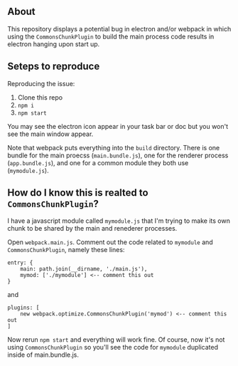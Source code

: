 About
---
This repository displays a potential bug in electron and/or webpack in which using the `CommonsChunkPlugin` to build the main process code results in electron hanging upon start up.

Seteps to reproduce
---
Reproducing the issue:
1. Clone this repo
2. `npm i`
3. `npm start`

You may see the electron icon appear in your task bar or doc but you won't see the main window appear.

Note that webpack puts everything into the `build` directory. There is one bundle for the main proecss (`main.bundle.js`), one for the renderer process (`app.bundle.js`), and one for a common module they both use (`mymodule.js`).

How do I know this is realted to `CommonsChunkPlugin`?
--

I have a javascript module called `mymodule.js` that I'm trying to make its own chunk to be shared by the main and renederer processes.

Open `webpack.main.js`. Comment out the code related to `mymodule` and `CommonsChunkPlugin`, namely these lines:

    entry: {
        main: path.join(__dirname, './main.js'),
        mymod: ['./mymodule'] <-- comment this out
    }
    
and

    plugins: [
        new webpack.optimize.CommonsChunkPlugin('mymod') <-- comment this out
    ]
    
Now rerun `npm start` and everything will work fine. Of course, now it's not using `CommonsChunkPlugin` so you'll see the code for `mymodule` duplicated inside of main.bundle.js.